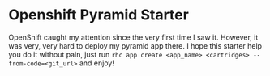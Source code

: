 Openshift Pyramid Starter
===

OpenShift caught my attention since the very first time I saw it. However, it was very, very hard to deploy my pyramid app there. I hope this starter help you do it without pain, just run
``` rhc app create <app_name> <cartridges> --from-code=<git_url> ``` and enjoy!
